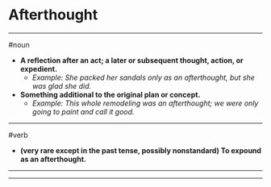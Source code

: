 # Afterthought
---
#noun
- **A reflection after an act; a later or subsequent thought, action, or expedient.**
	- _Example: She packed her sandals only as an afterthought, but she was glad she did._
- **Something additional to the original plan or concept.**
	- _Example: This whole remodeling was an afterthought; we were only going to paint and call it good._
---
#verb
- **(very rare except in the past tense, possibly nonstandard) To expound as an afterthought.**
---
---

